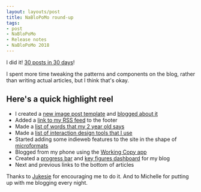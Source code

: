 ```yaml
---
layout: layouts/post
title: NaBloPoMo round-up
tags:
- post
- NaBloPoMo
- Release notes
- NaBloPoMo 2018
---
```


<p>I did it! <a href="/blog/category/nablopomo/">30 posts in 30 days</a>!</p>

I spent more time tweaking the patterns and components on the blog, rather than writing actual articles, but I think that's okay.

## Here's a quick highlight reel

- I created a [new image post template](/blog/category/images/) and [blogged about it](/blog/creating-the-image-post-layout/)
- Added a [link to my RSS feed](/feed.xml) to the footer
- Made a [list of words that my 2 year old says](/blog/sids-words/)
- Made a [list of interaction design tools that I use](/blog/interaction-design-tools/)
- Started adding some indieweb features to the site in the shape of [microformats](/blog/getting-started-with-indieweb/)
- Blogged from my phone using the [Working Copy app](https://workingcopyapp.com/)
- Created a [progress bar](/blog/nablopomo-progress/) and [key figures dashboard](/blog/blog-stats/) for my blog
- Next and previous links to the bottom of articles

Thanks to [Jukesie](https://twitter.com/jukesie) for encouraging me to do it. And to Michelle for putting up with me blogging every night.
